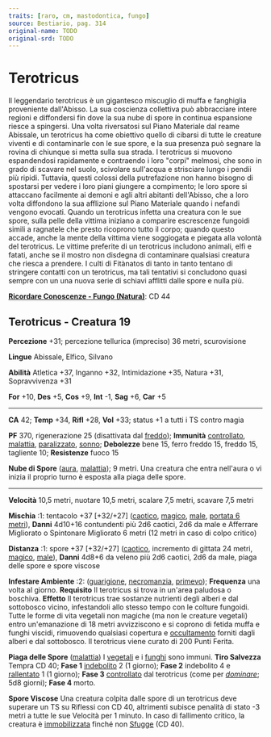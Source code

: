 ```yaml
---
traits: [raro, cm, mastodontica, fungo]
source: Bestiario, pag. 314
original-name: TODO
original-srd: TODO
---
```


# Terotricus

Il leggendario terotricus è un gigantesco miscuglio di muffa e fanghiglia
proveniente dall'Abisso. La sua coscienza collettiva può abbracciare intere
regioni e diffondersi fin dove la sua nube di spore in continua espansione
riesce a spingersi. Una volta riversatosi sul Piano Materiale dal reame
Abissale, un terotricus ha come obiettivo quello di cibarsi di tutte le creature
viventi e di contaminarle con le sue spore, e la sua presenza può segnare la
rovina di chiunque si metta sulla sua strada. I terotricus si muovono
espandendosi rapidamente e contraendo i loro "corpi" melmosi, che sono in grado
di scavare nel suolo, scivolare sull'acqua e strisciare lungo i pendii più
ripidi. Tuttavia, questi colossi della putrefazione non hanno bisogno di
spostarsi per vedere i loro piani giungere a compimento; le loro spore si
attaccano facilmente ai demoni e agli altri abitanti dell'Abisso, che a loro
volta diffondono la sua afflizione sul Piano Materiale quando i nefandi vengono
evocati. Quando un terotricus infetta una creatura con le sue spore, sulla pelle
della vittima iniziano a comparire escrescenze fungoidi simili a ragnatele che
presto ricoprono tutto il corpo; quando questo accade, anche la mente della
vittima viene soggiogata e piegata alla volontà del terotricus. Le vittime
preferite di un terotricus includono animali, elfi e fatati, anche se il mostro
non disdegna di contaminare qualsiasi creatura che riesca a prendere. I culti di
Fitànatos di tanto in tanto tentano di stringere contatti con un terotricus, ma
tali tentativi si concludono quasi sempre con un una nuova serie di schiavi
afflitti dalle spore e nulla più.

**[Ricordare Conoscenze - Fungo (Natura)](/azioni/abilita/ricordare-conoscenze)**:
CD 44

## Terotricus - Creatura 19

**Percezione** +31; percezione tellurica (impreciso) 36 metri, scurovisione

**Lingue** Abissale, Elfico, Silvano

**Abilità** Atletica +37, Inganno +32, Intimidazione +35, Natura +31,
Sopravvivenza +31

**For** +10, **Des** +5, **Cos** +9, **Int** -1, **Sag** +6, **Car** +5

---

**CA** 42; **Temp** +34, **Rifl** +28, **Vol** +33; status +1 a tutti i TS
contro magia

**PF** 370, rigenerazione 25 (disattivata dal [freddo](/tratti/freddo));
**Immunità** [controllato](/condizioni/controllato),
[malattia](/tratti/malattia), [paralizzato](/condizioni/paralizzato),
[sonno](/tratti/sonno); **Debolezze** bene 15, ferro freddo 15, freddo 15,
tagliente 10; **Resistenze** fuoco 15

**Nube di Spore** ([aura](/tratti/aura), [malattia](/tratti/malattia)); 9 metri.
Una creatura che entra nell'aura o vi inizia il proprio turno è esposta alla
piaga delle spore.

---

**Velocità** 10,5 metri, nuotare 10,5 metri, scalare 7,5 metri, scavare 7,5
metri

**Mischia** :1: tentacolo +37 \[+32/+27] ([caotico](/tratti/caotico),
[magico](/tratti/magico), [male](/tratti/male),
[portata 6 metri](/tratti/portata)), **Danni** 4d10+16 contundenti più 2d6
caotici, 2d6 da male e Afferrare Migliorato o Spintonare Migliorato 6 metri (12
metri in caso di colpo critico)

**Distanza** :1: spore +37 \[+32/+27] ([caotico](/tratti/caotico), incremento di
gittata 24 metri, [magico](/tratti/magico), [male](/tratti/male)), **Danni**
4d8+6 da veleno più 2d6 caotici, 2d6 da male, piaga delle spore e spore viscose

**Infestare Ambiente** :2: ([guarigione](/tratti/guarigione),
[necromanzia](/tratti/necromanzia), [primevo](/tratti/primevo)); **Frequenza**
una volta al giorno. **Requisito** Il terotricus si trova in un'area paludosa o
boschiva. **Effetto** Il terotricus trae sostanze nutrienti degli alberi e dal
sottobosco vicino, infestandoli allo stesso tempo con le colture fungoidi. Tutte
le forme di vita vegetali non magiche (ma non le creature vegetali) entro
un'emanazione di 18 metri avvizziscono e si coprono di fetida muffa e funghi
viscidi, rimuovendo qualsiasi copertura e [occultamento](/condizioni/occultato)
forniti dagli alberi e dal sottobosco. Il terotricus viene curato di 200 Punti
Ferita.

**Piaga delle Spore** ([malattia](/tratti/malattia)) I
[vegetali](/tratti/vegetale) e i [funghi](/tratti/fungo) sono immuni. **Tiro
Salvezza** Tempra CD 40; **Fase 1** [indebolito](/condizioni/indebolito) 2 (1
giorno); **Fase 2** indebolito 4 e [rallentato](/condizioni/rallentato) 1 (1
giorno); **Fase 3** [controllato](/condizioni/controllato) dal terotricus (come
per _[dominare](/incantesimi/dominare)_; 5d8 giorni); **Fase 4** morto.

**Spore Viscose** Una creatura colpita dalle spore di un terotricus deve
superare un TS su Riflessi con CD 40, altrimenti subisce penalità di stato -3
metri a tutte le sue Velocità per 1 minuto. ln caso di fallimento critico, la
creatura è [immobilizzata](/condizioni/immobilizzato) finché non
[Sfugge](/azioni/base/sfuggire) (CD 40).
